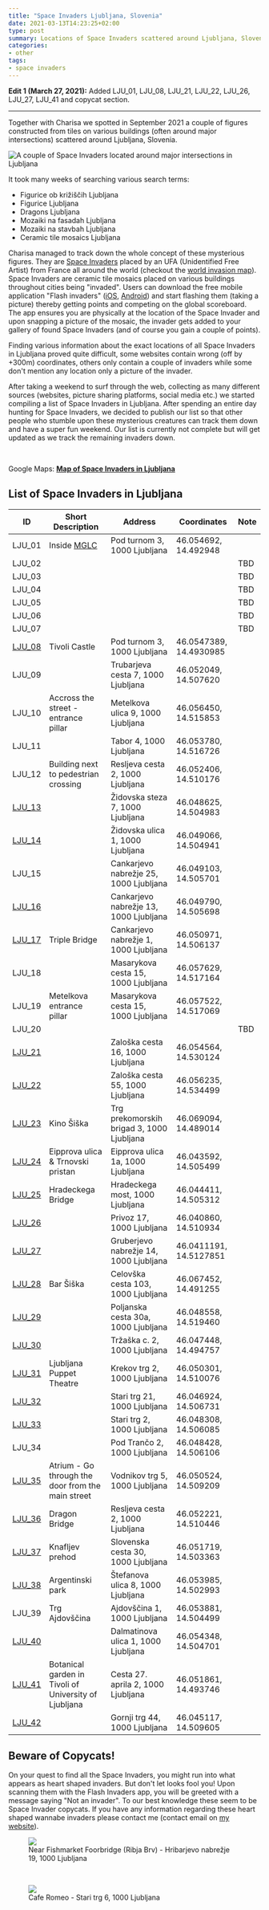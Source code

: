 ```yaml
---
title: "Space Invaders Ljubljana, Slovenia"
date: 2021-03-13T14:23:25+02:00
type: post
summary: Locations of Space Invaders scattered around Ljubljana, Slovenia.
categories:
- other
tags:
- space invaders
---
```


**Edit 1 (March 27, 2021):** Added LJU_01, LJU_08, LJU_21, LJU_22, LJU_26, LJU_27, LJU_41 and copycat section.

---

Together with Charisa we spotted in September 2021 a couple of figures constructed from tiles on various buildings (often around major intersections) scattered around Ljubljana, Slovenia.

![A couple of Space Invaders located around major intersections in Ljubljana](/static-posts/2021/space-invaders-ljubljana-1.jpeg)

It took many weeks of searching various search terms:
* Figurice ob križiščih Ljubljana
* Figurice Ljubljana
* Dragons Ljubljana
* Mozaiki na fasadah Ljubljana
* Mozaiki na stavbah Ljubljana
* Ceramic tile mosaics Ljubljana

Charisa managed to track down the whole concept of these mysterious figures.
They are [Space Invaders](https://space-invaders.com/) placed by an UFA (Unidentified Free Artist) from France all around the world (checkout the [world invasion map](https://space-invaders.com/world/)).
Space Invaders are ceramic tile mosaics placed on various buildings throughout cities being "invaded". 
Users can download the free mobile application "Flash invaders" ([iOS](https://apps.apple.com/us/app/flashinvaders/id895180919), [Android](https://play.google.com/store/apps/details?id=com.ltu.flashInvader&hl=en_US&gl=US)) and start flashing them (taking a picture) thereby getting points and competing on the global scoreboard. 
The app ensures you are physically at the location of the Space Invader and upon snapping a picture of the mosaic, the invader gets added to your gallery of found Space Invaders (and of course you gain a couple of points).

Finding various information about the exact locations of all Space Invaders in Ljubljana proved quite difficult, some websites contain wrong (off by +300m) coordinates, others only contain a couple of invaders while some don't mention any location only a picture of the invader. 

After taking a weekend to surf through the web, collecting as many different sources (websites, picture sharing platforms, social media etc.) we started compiling a list of Space Invaders in Ljubljana.
After spending an entire day hunting for Space Invaders, we decided to publish our list so that other people who stumble upon these mysterious creatures can track them down and have a super fun weekend.
Our list is currently not complete but will get updated as we track the remaining invaders down.

<br>
<p class="h5">
Google Maps: <strong><a href="https://www.google.com/maps/d/u/0/viewer?mid=1RF_ZM0-N0ZWY2SOE5LH1LaHYUj1WrDi0&hl=en&ll=46.0563444721545%2C14.504237&z=15">Map of Space Invaders in Ljubljana</a></strong>
</p>

<h2 class="h4">List of Space Invaders in Ljubljana</h3>

| ID     | Short Description | Address                           | Coordinates             | Note    |
| ------ | ----------------- | --------------------------------- | ----------------------- | ------- |
| LJU_01 | Inside [MGLC](http://www.mglc-lj.si/) | Pod turnom 3, 1000 Ljubljana | 46.054692, 14.492948 |  |
| LJU_02 |  |  |  | TBD |
| LJU_03 |  |  |  | TBD |
| LJU_04 |  |  |  | TBD |
| LJU_05 |  |  |  | TBD |
| LJU_06 |  |  |  | TBD |
| LJU_07 |  |  |  | TBD |
| [LJU_08](/static-posts/2021/space-invaders/LJU_08.jpeg) | Tivoli Castle | Pod turnom 3, 1000 Ljubljana | 46.0547389, 14.4930985 | |
| LJU_09 |  | Trubarjeva cesta 7, 1000 Ljubljana | 46.052049, 14.507620 | |
| LJU_10 | Accross the street - entrance pillar | Metelkova ulica 9, 1000 Ljubljana | 46.056450, 14.515853 | |
| LJU_11 |  | Tabor 4, 1000 Ljubljana | 46.053780, 14.516726 | |
| LJU_12 | Building next to pedestrian crossing | Resljeva cesta 2, 1000 Ljubljana | 46.052406, 14.510176 | |
| [LJU_13](/static-posts/2021/space-invaders/LJU_13.jpeg) |  | Židovska steza 7, 1000 Ljubljana | 46.048625, 14.504983 | |
| [LJU_14](/static-posts/2021/space-invaders/LJU_14.jpeg) |  | Židovska ulica 1, 1000 Ljubljana | 46.049066, 14.504941 | |
| LJU_15 |  | Cankarjevo nabrežje 25, 1000 Ljubljana | 46.049103, 14.505701 | |
| [LJU_16](/static-posts/2021/space-invaders/LJU_16.jpeg) |  | Cankarjevo nabrežje 13, 1000 Ljubljana | 46.049790, 14.505698 | |
| [LJU_17](/static-posts/2021/space-invaders/LJU_17.jpeg) | Triple Bridge | Cankarjevo nabrežje 1, 1000 Ljubljana | 46.050971, 14.506137 | |
| LJU_18 |  | Masarykova cesta 15, 1000 Ljubljana | 46.057629, 14.517164 | |
| LJU_19 | Metelkova entrance pillar | Masarykova cesta 15, 1000 Ljubljana | 46.057522, 14.517069 | |
| LJU_20 |  |  |  | TBD |
| [LJU_21](/static-posts/2021/space-invaders/LJU_21.jpeg) |  | Zaloška cesta 16, 1000 Ljubljana | 46.054564, 14.530124 | |
| [LJU_22](/static-posts/2021/space-invaders/LJU_22.jpeg) |  | Zaloška cesta 55, 1000 Ljubljana | 46.056235, 14.534499 | |
| [LJU_23](/static-posts/2021/space-invaders/LJU_23.jpeg) | Kino Šiška | Trg prekomorskih brigad 3, 1000 Ljubljana | 46.069094, 14.489014 | |
| [LJU_24](/static-posts/2021/space-invaders/LJU_24.jpeg) | Eipprova ulica & Trnovski pristan | Eipprova ulica 1a, 1000 Ljubljana | 46.043592, 14.505499 | |
| [LJU_25](/static-posts/2021/space-invaders/LJU_25.jpeg) | Hradeckega Bridge | Hradeckega most, 1000 Ljubljana | 46.044411, 14.505312 | |
| [LJU_26](/static-posts/2021/space-invaders/LJU_26.jpeg) |  | Privoz 17, 1000 Ljubljana | 46.040860, 14.510934 | |
| [LJU_27](/static-posts/2021/space-invaders/LJU_27.jpeg) |  | Gruberjevo nabrežje 14, 1000 Ljubljana | 46.0411191, 14.5127851 | |
| [LJU_28](/static-posts/2021/space-invaders/LJU_28.jpeg) | Bar Šiška | Celovška cesta 103, 1000 Ljubljana | 46.067452, 14.491255 | |
| [LJU_29](/static-posts/2021/space-invaders/LJU_29.jpeg) |  | Poljanska cesta 30a, 1000 Ljubljana | 46.048558, 14.519460 | |
| [LJU_30](/static-posts/2021/space-invaders/LJU_30.jpeg) |  | Tržaška c. 2, 1000 Ljubljana | 46.047448, 14.494757 | |
| [LJU_31](/static-posts/2021/space-invaders/LJU_31.jpeg) | Ljubljana Puppet Theatre | Krekov trg 2, 1000 Ljubljana | 46.050301, 14.510076 | |
| [LJU_32](/static-posts/2021/space-invaders/LJU_32.jpeg) |  | Stari trg 21, 1000 Ljubljana | 46.046924, 14.506731 | |
| [LJU_33](/static-posts/2021/space-invaders/LJU_33.jpeg) |  | Stari trg 2, 1000 Ljubljana | 46.048308, 14.506085 | |
| LJU_34 |  | Pod Trančo 2, 1000 Ljubljana | 46.048428, 14.506106 | |
| [LJU_35](/static-posts/2021/space-invaders/LJU_35.jpeg) | Atrium - Go through the door from the main street | Vodnikov trg 5, 1000 Ljubljana | 46.050524, 14.509209 | |
| [LJU_36](/static-posts/2021/space-invaders/LJU_36.jpeg) | Dragon Bridge | Resljeva cesta 2, 1000 Ljubljana | 46.052221, 14.510446 | |
| [LJU_37](/static-posts/2021/space-invaders/LJU_37.jpeg) | Knafljev prehod | Slovenska cesta 30, 1000 Ljubljana | 46.051719, 14.503363 | |
| [LJU_38](/static-posts/2021/space-invaders/LJU_38.jpeg) | Argentinski park | Štefanova ulica 8, 1000 Ljubljana | 46.053985, 14.502993 | |
| LJU_39 | Trg Ajdovščina | Ajdovščina 1, 1000 Ljubljana | 46.053881, 14.504499 | |
| [LJU_40](/static-posts/2021/space-invaders/LJU_40.jpeg) |  | Dalmatinova ulica 1, 1000 Ljubljana | 46.054348, 14.504701 | |
| [LJU_41](/static-posts/2021/space-invaders/LJU_41.jpeg) | Botanical garden in Tivoli of University of Ljubljana | Cesta 27. aprila 2, 1000 Ljubljana | 46.051861, 14.493746 | |
| [LJU_42](/static-posts/2021/space-invaders/LJU_42.jpeg) |  | Gornji trg 44, 1000 Ljubljana | 46.045117, 14.509605 | |
<!-- 
| LJU_X1 |  |  |  | TBD |
| LJU_X2 |  |  |  | TBD |
| LJU_X3 |  |  |  | TBD | 
-->

<h2 class="h3">Beware of Copycats!</h2>

On your quest to find all the Space Invaders, you might run into what appears as heart shaped invaders.
But don't let looks fool you!
Upon scanning them with the Flash Invaders app, you will be greeted with a message saying "Not an invader".
To our best knowledge these seem to be Space Invader copycats. 
If you have any information regarding these heart shaped wannabe invaders please contact me (contact email on [my website](https://krmelj.xyz/)).

<div class="col-md-8">
    <figure>
        <img class="img-fluid" src="/static-posts/2021/space-invaders/copycat_1.jpeg" />
        <figcaption>
            Near Fishmarket Foorbridge (Ribja Brv) - Hribarjevo nabrežje 19, 1000 Ljubljana 
        </figcaption>
    </figure>
    <br>
    <figure>
        <img class="img-fluid" src="/static-posts/2021/space-invaders/copycat_2.jpeg" />
        <figcaption>
            Cafe Romeo - Stari trg 6, 1000 Ljubljana
        </figcaption>
    </figure>
</div>
